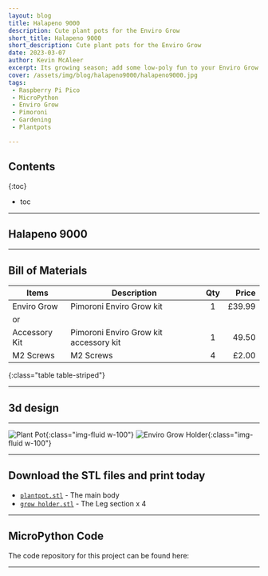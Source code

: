 ```yaml
---
layout: blog
title: Halapeno 9000
description: Cute plant pots for the Enviro Grow
short_title: Halapeno 9000
short_description: Cute plant pots for the Enviro Grow
date: 2023-03-07
author: Kevin McAleer
excerpt: Its growing season; add some low-poly fun to your Enviro Grow projects
cover: /assets/img/blog/halapeno9000/halapeno9000.jpg
tags: 
 - Raspberry Pi Pico
 - MicroPython
 - Enviro Grow
 - Pimoroni
 - Gardening
 - Plantpots

---
```


## Contents

{:toc}
* toc

---

## Halapeno 9000

---

## Bill of Materials

Items         | Description                            | Qty |  Price
--------------|----------------------------------------|:---:|------:
Enviro Grow   | Pimoroni Enviro Grow kit               |  1  | £39.99
or            |                                        |     |       
Accessory Kit | Pimoroni Enviro Grow kit accessory kit |  1  |  49.50
M2 Screws     | M2 Screws                              |  4  |  £2.00
{:class="table table-striped"}

---

## 3d design

---

![Plant Pot](/assets/img/blog/halapeno9000/plantpot01.png){:class="img-fluid w-100"}
![Enviro Grow Holder](/assets/img/blog/halapeno9000/growholder01.png){:class="img-fluid w-100"}

---

## Download the STL files and print today

* [`plantpot.stl`](/assets/stl/picocrab2/chassis.stl) - The main body
* [`grow holder.stl`](/assets/stl/picocrab2/leg.stl) - The Leg section x 4

---

## MicroPython Code

The code repository for this project can be found here:



---
